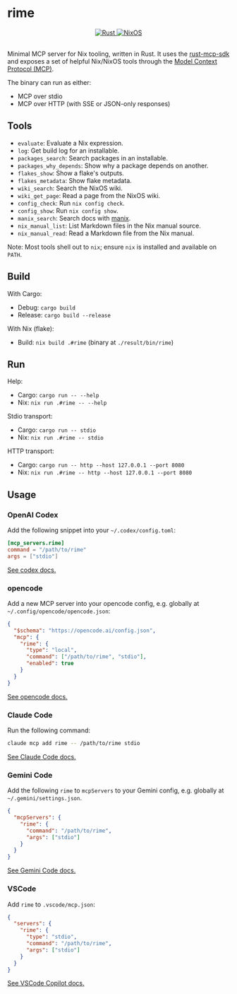 # rime

<div align="center">
    <a href="https://www.rust-lang.org/">
        <img src="https://img.shields.io/badge/Written_In-Rust-ce412b?style=for-the-badge&logo=rust" alt="Rust" />
    </a>
    <a href="https://nixos.org">
        <img src="https://img.shields.io/badge/MCP_for-NixOS-7ebae4?style=for-the-badge&logo=nixos" alt="NixOS" />
    </a>
</div>

<br>

Minimal MCP server for Nix tooling, written in Rust. It uses the [rust-mcp-sdk](https://github.com/rust-mcp-stack/rust-mcp-sdk)
and exposes a set of helpful Nix/NixOS tools through the [Model Context Protocol (MCP)](https://modelcontextprotocol.io).

The binary can run as either:

- MCP over stdio
- MCP over HTTP (with SSE or JSON-only responses)

## Tools

- `evaluate`: Evaluate a Nix expression.
- `log`: Get build log for an installable.
- `packages_search`: Search packages in an installable.
- `packages_why_depends`: Show why a package depends on another.
- `flakes_show`: Show a flake's outputs.
- `flakes_metadata`: Show flake metadata.
- `wiki_search`: Search the NixOS wiki.
- `wiki_get_page`: Read a page from the NixOS wiki.
- `config_check`: Run `nix config check`.
- `config_show`: Run `nix config show`.
- `manix_search`: Search docs with [manix](https://github.com/mlvzk/manix).
- `nix_manual_list`: List Markdown files in the Nix manual source.
- `nix_manual_read`: Read a Markdown file from the Nix manual.

Note: Most tools shell out to `nix`; ensure `nix` is installed and available on `PATH`.

## Build

With Cargo:

- Debug: `cargo build`
- Release: `cargo build --release`

With Nix (flake):

- Build: `nix build .#rime` (binary at `./result/bin/rime`)

## Run

Help:

- Cargo: `cargo run -- --help`
- Nix: `nix run .#rime -- --help`

Stdio transport:

- Cargo: `cargo run -- stdio`
- Nix: `nix run .#rime -- stdio`

HTTP transport:

- Cargo: `cargo run -- http --host 127.0.0.1 --port 8080`
- Nix: `nix run .#rime -- http --host 127.0.0.1 --port 8080`

## Usage

### OpenAI Codex

Add the following snippet into your `~/.codex/config.toml`:

```toml
[mcp_servers.rime]
command = "/path/to/rime"
args = ["stdio"]
```

[See codex docs.](https://github.com/openai/codex?tab=readme-ov-file#model-context-protocol-mcp)

### opencode

Add a new MCP server into your opencode config, e.g. globally at `~/.config/opencode/opencode.json`:

```json
{
  "$schema": "https://opencode.ai/config.json",
  "mcp": {
    "rime": {
      "type": "local",
      "command": ["/path/to/rime", "stdio"],
      "enabled": true
    }
  }
}
```

[See opencode docs.](https://opencode.ai/docs/mcp-servers)

### Claude Code

Run the following command:

```bash
claude mcp add rime -- /path/to/rime stdio
```

[See Claude Code docs.](https://docs.anthropic.com/en/docs/claude-code/mcp#local-scope)

### Gemini Code

Add the following `rime` to `mcpServers` to your Gemini config, e.g. globally at `~/.gemini/settings.json`.

```json
{
  "mcpServers": {
    "rime": {
      "command": "/path/to/rime",
      "args": ["stdio"]
    }
  }
}
```

[See Gemini Code docs.](https://github.com/google-gemini/gemini-cli/blob/main/docs/tools/mcp-server.md#how-to-set-up-your-mcp-server)

### VSCode

Add `rime` to `.vscode/mcp.json`:

```json
{
  "servers": {
    "rime": {
      "type": "stdio",
      "command": "/path/to/rime",
      "args": ["stdio"]
    }
  }
}
```

[See VSCode Copilot docs.](https://code.visualstudio.com/docs/copilot/chat/mcp-servers#_add-an-mcp-server)
